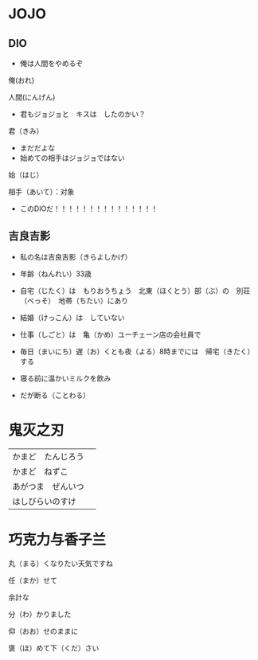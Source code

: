 # JOJO

## DIO

- 俺は人間をやめるぞ

俺(おれ)

人間(にんげん)

- 君もジョジョと　キスは　したのかい？

君（きみ）

- まだだよな
- 始めての相手はジョジョではない

始（はじ）

相手（あいて）：对象

- このDIOだ！！！！！！！！！！！！！！！

## 吉良吉影

- 私の名は吉良吉影（きらよしかげ）

- 年齢（ねんれい）33歳

- 自宅（じたく）は　もりおうちょう　北東（ほくとう）部（ぶ）の　別荘（べっそ）　地帯（ちたい）にあり

- 結婚（けっこん）は　していない

- 仕事（しごと）は　亀（かめ）ユーチェーン店の会社員で

- 毎日（まいにち）遅（お）くとも夜（よる）8時までには　帰宅（きたく）する

- 寝る前に温かいミルクを飲み　

- だが断る（ことわる）　

  

# 鬼灭之刃

|                    |      |
| ------------------ | ---- |
| かまど　たんじろう |      |
| かまど　ねずこ     |      |
| あがつま　ぜんいつ |      |
| はしびらいのすけ   |      |

# 巧克力与香子兰

丸（まる）くなりたい天気ですね

任（まか）せて

余計な

分（わ）かりました

仰（おお）せのままに 

褒（ほ）めて下（くだ）さい